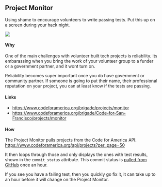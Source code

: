 ## Project Monitor

Using shame to encourage volunteers to write passing tests. Put this up on a screen during your hack night.

<img src="http://i.imgur.com/sqM3XuE.png" />

#### Why

One of the main challenges with volunteer built tech projects is reliability. Its embarassing when you bring the work of your volunteer group to a funder or a government partner, and it wont turn on.

Reliability becomes super important once you do have government or community partner. If someone is going to put their name, their professional reputation on your project, you can at least know if the tests are passing.

#### Links

* https://www.codeforamerica.org/brigade/projects/monitor
* https://www.codeforamerica.org/brigade/Code-for-San-Francisco/projects/monitor

#### How

The Project Monitor pulls projects from the Code for America API. https://www.codeforamerica.org/api/projects?per_page=50

It then loops through those and only displays the ones with test results, shown in the `commit_status` attribute. This commit status is [pulled from GitHub](https://developer.github.com/v3/repos/statuses/#list-statuses-for-a-specific-ref) once an hour.

If you see you have a failing test, then you quickly go fix it, it can take up to an hour before it will change on the Project Monitor.

